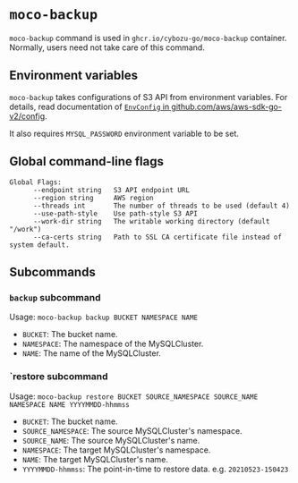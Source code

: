 # `moco-backup`

`moco-backup` command is used in `ghcr.io/cybozu-go/moco-backup` container.
Normally, users need not take care of this command.

## Environment variables

`moco-backup` takes configurations of S3 API from environment variables.
For details, read documentation of [`EnvConfig` in github.com/aws/aws-sdk-go-v2/config][EnvConfig].

It also requires `MYSQL_PASSWORD` environment variable to be set.

## Global command-line flags

```
Global Flags:
      --endpoint string   S3 API endpoint URL
      --region string     AWS region
      --threads int       The number of threads to be used (default 4)
      --use-path-style    Use path-style S3 API
      --work-dir string   The writable working directory (default "/work")
      --ca-certs string   Path to SSL CA certificate file instead of system default.
```

## Subcommands

### `backup` subcommand

Usage: `moco-backup backup BUCKET NAMESPACE NAME`

- `BUCKET`: The bucket name.
- `NAMESPACE`: The namespace of the MySQLCluster.
- `NAME`: The name of the MySQLCluster.

### `restore subcommand

Usage: `moco-backup restore BUCKET SOURCE_NAMESPACE SOURCE_NAME NAMESPACE NAME YYYYMMDD-hhmmss`

- `BUCKET`: The bucket name.
- `SOURCE_NAMESPACE`: The source MySQLCluster's namespace.
- `SOURCE_NAME`: The source MySQLCluster's name.
- `NAMESPACE`: The target MySQLCluster's namespace.
- `NAME`: The target MySQLCluster's name.
- `YYYYMMDD-hhmmss`: The point-in-time to restore data.  e.g. `20210523-150423`

[EnvConfig]: https://pkg.go.dev/github.com/aws/aws-sdk-go-v2/config#EnvConfig
